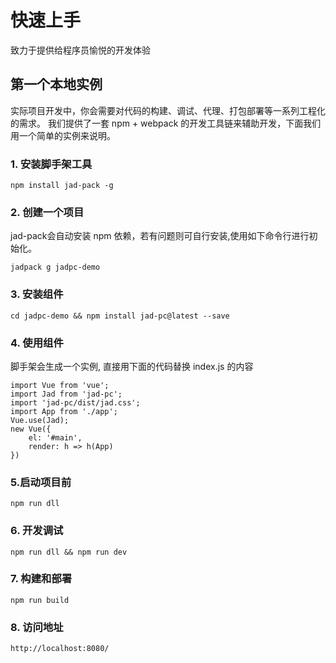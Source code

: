 # 快速上手

致力于提供给程序员愉悦的开发体验

## 第一个本地实例

实际项目开发中，你会需要对代码的构建、调试、代理、打包部署等一系列工程化的需求。 我们提供了一套 npm + webpack 的开发工具链来辅助开发，下面我们用一个简单的实例来说明。

### 1. 安装脚手架工具

```
npm install jad-pack -g
```

### 2. 创建一个项目

jad-pack会自动安装 npm 依赖，若有问题则可自行安装,使用如下命令行进行初始化。

```
jadpack g jadpc-demo
```

### 3. 安装组件

```
cd jadpc-demo && npm install jad-pc@latest --save
```

### 4. 使用组件

脚手架会生成一个实例, 直接用下面的代码替换 index.js 的内容

```
import Vue from 'vue';
import Jad from 'jad-pc';
import 'jad-pc/dist/jad.css';
import App from './app';
Vue.use(Jad);
new Vue({
    el: '#main',
    render: h => h(App)
})
```

### 5.启动项目前

```
npm run dll
```

### 6. 开发调试

```
npm run dll && npm run dev
```

### 7. 构建和部署

```
npm run build
```

### 8. 访问地址

```
http://localhost:8080/

```